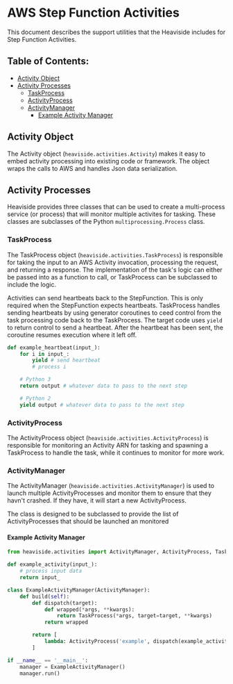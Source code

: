 # AWS Step Function Activities

This document describes the support utilities that the Heaviside includes for
Step Function Activities.

## Table of Contents:

* [Activity Object](#Activity-Object)
* [Activity Processes](#Activity-Processes)
  - [TaskProcess](#TaskProcess)
  - [ActivityProcess](#ActivityProcess)
  - [ActivityManager](#ActivityManager)
    - [Example Activity Manager](#Example-Activity-Manager)

## Activity Object

The Activity object (`heaviside.activities.Activity`) makes it easy to embed
activity processing into existing code or framework. The object wraps the calls
to AWS and handles Json data serialization.

## Activity Processes

Heaviside provides three classes that can be used to create a multi-process
service (or process) that will monitor multiple activites for tasking. These
classes are subclasses of the Python `multiprocessing.Process` class.

### TaskProcess

The TaskProcess object (`heaviside.activities.TaskProcess`) is responsible for
taking the input to an AWS Activity invocation, processing the request, and
returning a response. The implementation of the task's logic can either be
passed into as a function to call, or TaskProcess can be subclassed to include
the logic.

Activities can send heartbeats back to the StepFunction. This is only required
when the StepFunction expects heartbeats. TaskProcess handles sending heartbeats
by using generator coroutines to ceed control from the task processing code back
to the TaskProcess. The target code uses `yield` to return control to send a
heartbeat. After the heartbeat has been sent, the coroutine resumes execution
where it left off.

```python
def example_heartbeat(input_):
    for i in input_:
        yield # send heartbeat
        # process i

    # Python 3
    return output # whatever data to pass to the next step

    # Python 2
    yield output # whatever data to pass to the next step
```

### ActivityProcess

The ActivityProcess object (`heaviside.activities.ActivityProcess`) is
responsible for monitoring an Activity ARN for tasking and spawning a
TaskProcess to handle the task, while it continues to monitor for more
work.

### ActivityManager

The ActivityManager (`heaviside.activities.ActivityManager`) is used to launch
multiple ActivityProcesses and monitor them to ensure that they havn't crashed.
If they have, it will start a new ActivityProcess.

The class is designed to be subclassed to provide the list of ActivityProcesses
that should be launched an monitored

#### Example Activity Manager

```python
from heaviside.activities import ActivityManager, ActivityProcess, TaskProcess

def example_activity(input_):
    # process input data
    return input_

class ExampleActivityManager(ActivityManager):
    def build(self):
        def dispatch(target):
            def wrapped(*args, **kwargs):
                return TaskProcess(*args, target=target, **kwargs)
            return wrapped

        return [
            lambda: ActivityProcess('example', dispatch(example_activity)),
        ]

if __name__ == '__main__':
    manager = ExampleActivityManager()
    manager.run()
```
